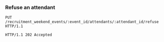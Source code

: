 ### Refuse an attendant

```http
PUT /recruitment_weekend_events/:event_id/attendants/:attendant_id/refuse HTTP/1.1
```

```http
HTTP/1.1 202 Accepted
```
